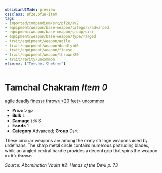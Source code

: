 ```yaml
---
obsidianUIMode: preview
cssclass: pf2e,pf2e-item
tags:
- imported/compendium/src/pf2e/av2
- equipment/weapon/base-weapon/category/advanced
- equipment/weapon/base-weapon/group/dart
- equipment/weapon/base-weapon/type/ranged
- trait/equipment/weapon/agile
- trait/equipment/weapon/deadly/d6
- trait/equipment/weapon/finese
- trait/equipment/weapon/thrown/20
- trait/rarity/uncommon
aliases: ["Tamchal Chakram"]
---
```

# Tamchal Chakram *Item 0*  
[agile](agile.md)  [deadly <d6>](deadly.md)  [finesse](finesse.md)  [thrown <20 feet>](thrown.md)  [uncommon](uncommon.md)  

- **Price** 5 gp
- **Bulk** L
- **Damage** `1d6` S
- **Hands** 1
- **Category** Advanced; **Group** Dart 

These circular weapons are among the many strange weapons used by urdefhans. The sharp metal circle contains numerous protruding blades, while an angled central handle provides a decent grip that spins the weapon as it's thrown.

*Source: Abomination Vaults #2: Hands of the Devil p. 73*